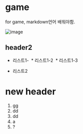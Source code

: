 # game
for game, markdown언어 배워야함.

![image](https://png.icons8.com/ios/2x/controller.png)
## header2
* 리스트1-
  * 리스트1-2
  * 리스트1-3
- 리스트2

# new header
1. gg
2. dd
4. dd
3. a
6. ?
